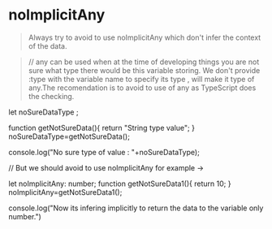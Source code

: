 # noImplicitAny

> Always try to avoid to use noImplicitAny which don't infer the context of the data.

>// any can be used when at the time of developing things you are not sure what type there would be this variable storing. We don't provide :type with the variable name to specify its type , will make it type of any.The recomendation is to avoid to use of any as TypeScript does the checking.

let noSureDataType ;

function getNotSureData(){
    return "String type value";
}
noSureDataType=getNotSureData();

console.log("No sure type of value : "+noSureDataType);

// But we should avoid to use noImplicitAny  for example ->

let noImplicitAny: number;
function getNotSureData1(){
    return 10;
}
noImplicitAny=getNotSureData1();

console.log("Now its infering implicitly to return the data to the variable only number.")